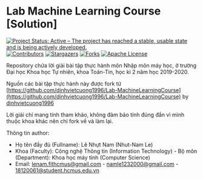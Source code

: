 # Lab Machine Learning Course [Solution]
<!-- PROJECT SHIELDS -->
<!--
*** I'm using markdown "reference style" links for readability.
*** Reference links are enclosed in brackets [ ] instead of parentheses ( ).
*** See the bottom of this document for the declaration of the reference variables
*** for contributors-url, forks-url, etc. This is an optional, concise syntax you may use.
*** https://www.markdownguide.org/basic-syntax/#reference-style-links
-->
[![Project Status: Active – The project has reached a stable, usable state and is being actively developed.](https://www.repostatus.org/badges/latest/active.svg)](https://www.repostatus.org/#active)
[![Contributors][contributors-shield]][contributors-url]
[![Stargazers][stars-shield]][stars-url]
[![Forks][forks-shield]][forks-url]
[![Apache License][license-shield]][license-url]

<!-- MARKDOWN LINKS & IMAGES -->

[contributors-shield]: https://img.shields.io/github/contributors/nhutnamhcmus/nlp_100_drill_exercises_solutions?style=flat
[contributors-url]: https://github.com/nhutnamhcmus/nlp_100_drill_exercises_solutions/graphs/contributors

[forks-shield]: https://img.shields.io/github/forks/nhutnamhcmus/nlp_100_drill_exercises_solutions?style=flat
[forks-url]: https://github.com/nhutnamhcmus/nlp_100_drill_exercises_solutions/network/members

[stars-shield]: https://img.shields.io/github/stars/nhutnamhcmus/nlp_100_drill_exercises_solutions?style=flat
[stars-url]: https://github.com/nhutnamhcmus/nlp_100_drill_exercises_solutions/stargazers

[license-shield]: https://img.shields.io/github/license/nhutnamhcmus/nlp_100_drill_exercises_solutions?style=flat
[license-url]: https://github.com/nhutnamhcmus/nlp_100_drill_exercises_solutions/blob/master/LICENSE

Repository chứa lời giải bài tập thực hành môn Nhập môn máy học, ở trường Đại học Khoa học Tự nhiên, khoa Toán-Tin, học kì 2 năm học 2019-2020.

Nguồn các bài tập thực hành này được fork từ [https://github.com/dinhvietcuong1996/Lab-MachineLearningCourse](https://github.com/dinhvietcuong1996/Lab-MachineLearningCourse) by [dinhvietcuong1996](https://github.com/dinhvietcuong1996)

Lời giải chỉ mang tính tham khảo, không đảm bảo tính đúng đắn vì mình thuộc khoa khác nên chỉ fork về và làm lại.

Thông tin author:
- Họ tên đầy đủ (Fullname): Lê Nhựt Nam (Nhut-Nam Le)
- Khoa (Faculty): Công nghệ Thông tin (Information Technology) - Bộ môn (Department): Khoa học máy tính (Computer Science)
- Email: lenam.fithcmus@gmail.com - namle1232000@gmail.com - 18120061@student.hcmus.edu.vn
